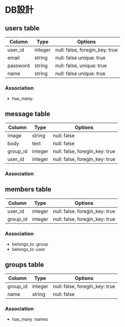 # DB設計

## users table

|Column|Type|Options|
|------|----|-------|
|user_id|integer|null: false, foregin_key: true|
|email|string|null: false  unique: true|
|password|string|null: false, unique: true|
|name|string|null: false unique: true|

### Association
- has_many:


## message table

|Column|Type|Options|
|------|----|-------|
|image|string|null: false|
|body|text|null: false|
|group_id|integer|null: false, foregin_key: true|
|user_id|integer|null: false, foregin_key: true|

### Association


## members table

|Column|Type|Options|
|------|----|-------|
|user_id|integer|null: false, foregin_key: true|
|group_id|integer|null: false, foregin_key: true|

### Association
- belongs_to :group
- belongs_to :user

## groups table

|Column|Type|Options|
|------|----|-------|
|group_id|integer|null: false, foregin_key: true|
|name|string|null: false|

### Association
- has_many :names
